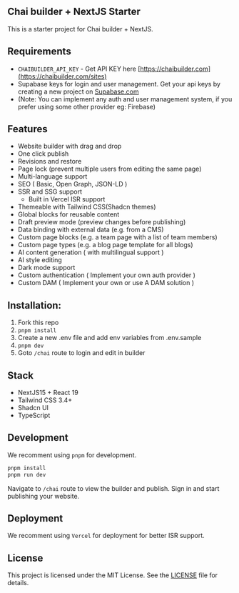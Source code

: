 ## Chai builder + NextJS Starter

This is a starter project for Chai builder + NextJS.

## Requirements

- `CHAIBUILDER_API_KEY` - Get API KEY here [https://chaibuilder.com](https://chaibuilder.com/sites)
- Supabase keys for login and user management. Get your api keys by creating a new project on [Supabase.com](https://supabase.com)
- (Note: You can implement any auth and user management system, if you prefer using some other provider eg: Firebase)

## Features

- Website builder with drag and drop
- One click publish
- Revisions and restore
- Page lock (prevent multiple users from editing the same page)
- Multi-language support
- SEO ( Basic, Open Graph, JSON-LD )
- SSR and SSG support
  - Built in Vercel ISR support
- Themeable with Tailwind CSS(Shadcn themes)
- Global blocks for reusable content
- Draft preview mode (preview changes before publishing)
- Data binding with external data (e.g. from a CMS)
- Custom page blocks (e.g. a team page with a list of team members)
- Custom page types (e.g. a blog page template for all blogs)
- AI content generation ( with multilingual support )
- AI style editing
- Dark mode support
- Custom authentication ( Implement your own auth provider )
- Custom DAM ( Implement your own or use A DAM solution )

## Installation:

1. Fork this repo
2. `pnpm install`
3. Create a new .env file and add env variables from .env.sample
4. `pnpm dev`
5. Goto `/chai` route to login and edit in builder

## Stack

- NextJS15 + React 19
- Tailwind CSS 3.4+
- Shadcn UI
- TypeScript

## Development

We recomment using `pnpm` for development.

```bash
pnpm install
pnpm run dev
```

Navigate to `/chai` route to view the builder and publish. Sign in and start publishing your website.

## Deployment

We recomment using `Vercel` for deployment for better ISR support.

## License

This project is licensed under the MIT License. See the [LICENSE](LICENSE) file for details.

